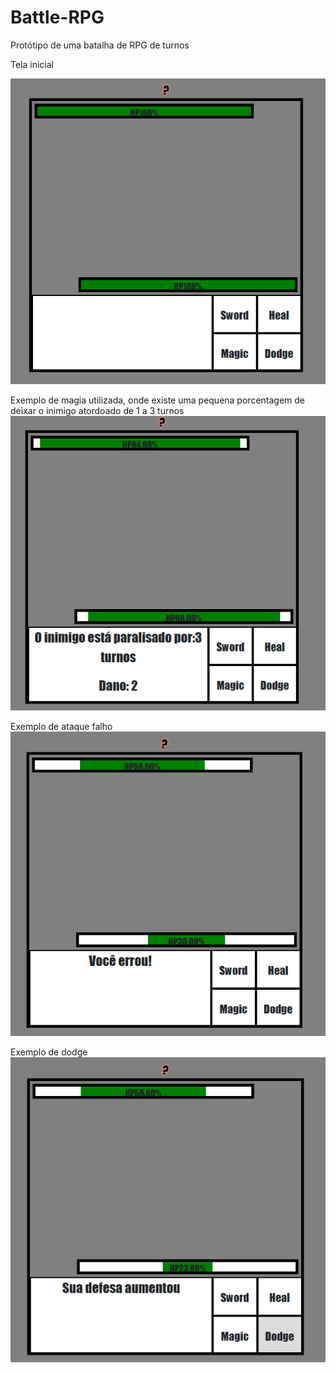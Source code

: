 # Battle-RPG
Protótipo de uma batalha de RPG de turnos

Tela inicial

![tela](imgs/tela.png)


Exemplo de magia utilizada, onde existe uma pequena porcentagem de deixar o inimigo atordoado de 1 a 3 turnos
![magia](imgs/magia.png)


Exemplo de ataque falho
![atk](imgs/atk.png)


Exemplo de dodge
![dodge](imgs/dodge.png)
